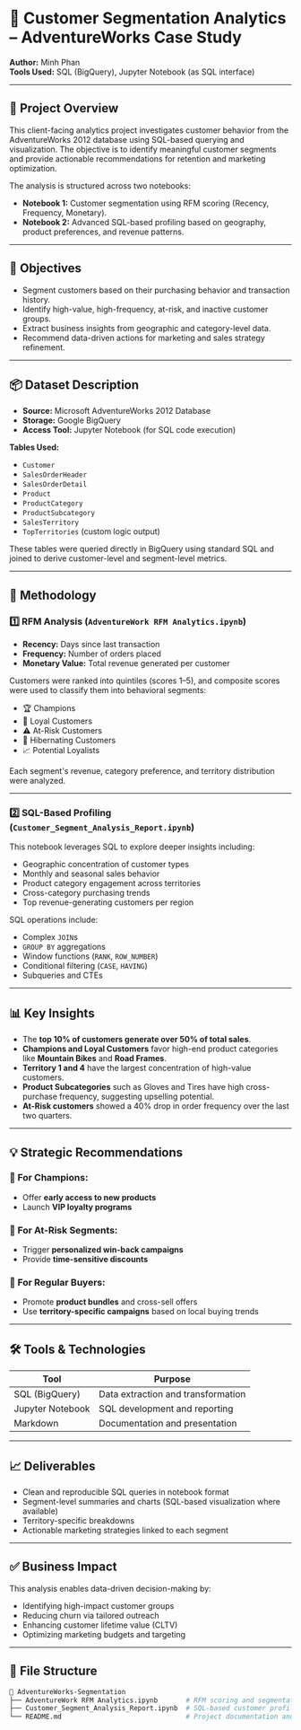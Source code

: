 # 🧠 Customer Segmentation Analytics – AdventureWorks Case Study

**Author:** Minh Phan  
**Tools Used:** SQL (BigQuery), Jupyter Notebook (as SQL interface)

---

## 📌 Project Overview

This client-facing analytics project investigates customer behavior from the AdventureWorks 2012 database using SQL-based querying and visualization. The objective is to identify meaningful customer segments and provide actionable recommendations for retention and marketing optimization.

The analysis is structured across two notebooks:
- **Notebook 1:** Customer segmentation using RFM scoring (Recency, Frequency, Monetary).
- **Notebook 2:** Advanced SQL-based profiling based on geography, product preferences, and revenue patterns.

---

## 🎯 Objectives

- Segment customers based on their purchasing behavior and transaction history.
- Identify high-value, high-frequency, at-risk, and inactive customer groups.
- Extract business insights from geographic and category-level data.
- Recommend data-driven actions for marketing and sales strategy refinement.

---

## 📦 Dataset Description

- **Source:** Microsoft AdventureWorks 2012 Database
- **Storage:** Google BigQuery
- **Access Tool:** Jupyter Notebook (for SQL code execution)

**Tables Used:**

- `Customer`
- `SalesOrderHeader`
- `SalesOrderDetail`
- `Product`
- `ProductCategory`
- `ProductSubcategory`
- `SalesTerritory`
- `TopTerritories` (custom logic output)

These tables were queried directly in BigQuery using standard SQL and joined to derive customer-level and segment-level metrics.

---

## 🧮 Methodology

### 1️⃣ RFM Analysis (`AdventureWork RFM Analytics.ipynb`)

- **Recency:** Days since last transaction
- **Frequency:** Number of orders placed
- **Monetary Value:** Total revenue generated per customer

Customers were ranked into quintiles (scores 1–5), and composite scores were used to classify them into behavioral segments:

- 🏆 Champions  
- 🔁 Loyal Customers  
- ⚠️ At-Risk Customers  
- 🚨 Hibernating Customers  
- 📈 Potential Loyalists

Each segment's revenue, category preference, and territory distribution were analyzed.

---

### 2️⃣ SQL-Based Profiling (`Customer_Segment_Analysis_Report.ipynb`)

This notebook leverages SQL to explore deeper insights including:

- Geographic concentration of customer types
- Monthly and seasonal sales behavior
- Product category engagement across territories
- Cross-category purchasing trends
- Top revenue-generating customers per region

SQL operations include:
- Complex `JOIN`s
- `GROUP BY` aggregations
- Window functions (`RANK`, `ROW_NUMBER`)
- Conditional filtering (`CASE`, `HAVING`)
- Subqueries and CTEs

---

## 📊 Key Insights

- The **top 10% of customers generate over 50% of total sales**.
- **Champions and Loyal Customers** favor high-end product categories like **Mountain Bikes** and **Road Frames**.
- **Territory 1 and 4** have the largest concentration of high-value customers.
- **Product Subcategories** such as Gloves and Tires have high cross-purchase frequency, suggesting upselling potential.
- **At-Risk customers** showed a 40% drop in order frequency over the last two quarters.

---

## 💡 Strategic Recommendations

### 🎯 For Champions:
- Offer **early access to new products**
- Launch **VIP loyalty programs**

### 🎯 For At-Risk Segments:
- Trigger **personalized win-back campaigns**
- Provide **time-sensitive discounts**

### 🎯 For Regular Buyers:
- Promote **product bundles** and cross-sell offers
- Use **territory-specific campaigns** based on local buying trends

---

## 🛠 Tools & Technologies

| Tool            | Purpose                            |
|-----------------|------------------------------------|
| SQL (BigQuery)  | Data extraction and transformation |
| Jupyter Notebook| SQL development and reporting      |
| Markdown        | Documentation and presentation     |

---

## 📈 Deliverables

- Clean and reproducible SQL queries in notebook format
- Segment-level summaries and charts (SQL-based visualization where available)
- Territory-specific breakdowns
- Actionable marketing strategies linked to each segment

---

## ✅ Business Impact

This analysis enables data-driven decision-making by:

- Identifying high-impact customer groups
- Reducing churn via tailored outreach
- Enhancing customer lifetime value (CLTV)
- Optimizing marketing budgets and targeting

---

## 📂 File Structure

```bash
📁 AdventureWorks-Segmentation
├── AdventureWork RFM Analytics.ipynb       # RFM scoring and segmentation
├── Customer_Segment_Analysis_Report.ipynb  # SQL-based customer profiling
└── README.md                               # Project documentation and summary

